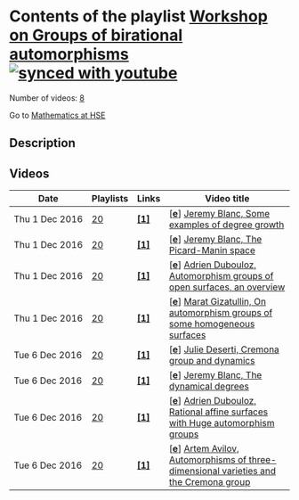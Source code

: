 # Contents of the playlist [Workshop on Groups of birational automorphisms](https://www.youtube.com/playlist?list=PLq3E5oubNNoANrXu9fWnLmUqI5di7zGtT)[![synced with youtube](https://img.shields.io/github/last-commit/mathphysschool/mathphysschool.github.io/autoupdate1?label=synced%20with%20youtube)](#)

Number of videos: [8](#videos)

Go to [Mathematics at HSE](../README.md)

## Description



## Videos

|Date|Playlists|Links|Video title|
|---|---|---|---|
| Thu&nbsp;1&nbsp;Dec&nbsp;2016 | [20](../playlists/20 "Workshop on Groups of birational automorphisms") | [**[1]**](http://www.youtube.com/editor) | [[**e**](https://studio.youtube.com/video/vAFXt0TlkkI/edit "Edit")] [Jeremy Blanc, Some examples of degree growth](https://www.youtube.com/watch?v=vAFXt0TlkkI&list=PLq3E5oubNNoANrXu9fWnLmUqI5di7zGtT "Этот ролик обработан в Видеоредакторе YouTube (http://www.youtube.com/editor)") |
| Thu&nbsp;1&nbsp;Dec&nbsp;2016 | [20](../playlists/20 "Workshop on Groups of birational automorphisms") | [**[1]**](http://www.youtube.com/editor) | [[**e**](https://studio.youtube.com/video/g5Pg7uhyjqA/edit "Edit")] [Jeremy Blanc, The Picard-Manin space](https://www.youtube.com/watch?v=g5Pg7uhyjqA&list=PLq3E5oubNNoANrXu9fWnLmUqI5di7zGtT "Этот ролик обработан в Видеоредакторе YouTube (http://www.youtube.com/editor)") |
| Thu&nbsp;1&nbsp;Dec&nbsp;2016 | [20](../playlists/20 "Workshop on Groups of birational automorphisms") | [**[1]**](http://www.youtube.com/editor) | [[**e**](https://studio.youtube.com/video/t4HAx_ADw_g/edit "Edit")] [Adrien Dubouloz, Automorphism groups of open surfaces, an overview](https://www.youtube.com/watch?v=t4HAx_ADw_g&list=PLq3E5oubNNoANrXu9fWnLmUqI5di7zGtT "Этот ролик обработан в Видеоредакторе YouTube (http://www.youtube.com/editor)") |
| Thu&nbsp;1&nbsp;Dec&nbsp;2016 | [20](../playlists/20 "Workshop on Groups of birational automorphisms") | [**[1]**](http://www.youtube.com/editor) | [[**e**](https://studio.youtube.com/video/ehDVya5S_M8/edit "Edit")] [Marat Gizatullin, On automorphism groups of some homogeneous surfaces](https://www.youtube.com/watch?v=ehDVya5S_M8&list=PLq3E5oubNNoANrXu9fWnLmUqI5di7zGtT "Этот ролик обработан в Видеоредакторе YouTube (http://www.youtube.com/editor)") |
| Tue&nbsp;6&nbsp;Dec&nbsp;2016 | [20](../playlists/20 "Workshop on Groups of birational automorphisms") | [**[1]**](http://www.youtube.com/editor) | [[**e**](https://studio.youtube.com/video/hp7zfyJrh-8/edit "Edit")] [Julie Deserti, Cremona group and dynamics](https://www.youtube.com/watch?v=hp7zfyJrh-8&list=PLq3E5oubNNoANrXu9fWnLmUqI5di7zGtT "Этот ролик обработан в Видеоредакторе YouTube (http://www.youtube.com/editor)") |
| Tue&nbsp;6&nbsp;Dec&nbsp;2016 | [20](../playlists/20 "Workshop on Groups of birational automorphisms") | [**[1]**](http://www.youtube.com/editor) | [[**e**](https://studio.youtube.com/video/f2XhGjX5YaQ/edit "Edit")] [Jeremy Blanc, The dynamical degrees](https://www.youtube.com/watch?v=f2XhGjX5YaQ&list=PLq3E5oubNNoANrXu9fWnLmUqI5di7zGtT "Этот ролик обработан в Видеоредакторе YouTube (http://www.youtube.com/editor)") |
| Tue&nbsp;6&nbsp;Dec&nbsp;2016 | [20](../playlists/20 "Workshop on Groups of birational automorphisms") | [**[1]**](http://www.youtube.com/editor) | [[**e**](https://studio.youtube.com/video/7xyQsBzpVpc/edit "Edit")] [Adrien Dubouloz, Rational affine surfaces with Huge automorphism groups](https://www.youtube.com/watch?v=7xyQsBzpVpc&list=PLq3E5oubNNoANrXu9fWnLmUqI5di7zGtT "Этот ролик обработан в Видеоредакторе YouTube (http://www.youtube.com/editor)") |
| Tue&nbsp;6&nbsp;Dec&nbsp;2016 | [20](../playlists/20 "Workshop on Groups of birational automorphisms") | [**[1]**](http://www.youtube.com/editor) | [[**e**](https://studio.youtube.com/video/Sd4N8SMcoJ4/edit "Edit")] [Artem Avilov, Automorphisms of three-dimensional varieties and the Cremona group](https://www.youtube.com/watch?v=Sd4N8SMcoJ4&list=PLq3E5oubNNoANrXu9fWnLmUqI5di7zGtT "Этот ролик обработан в Видеоредакторе YouTube (http://www.youtube.com/editor)") |
